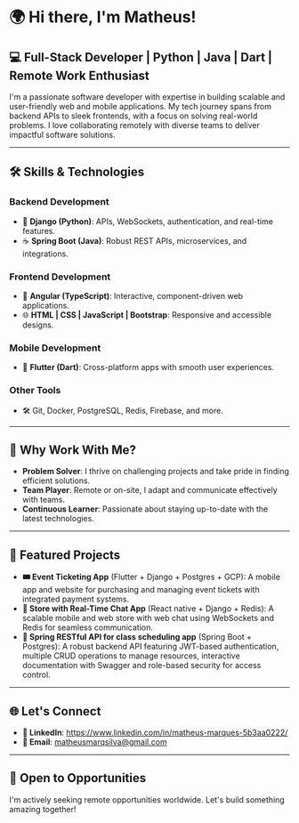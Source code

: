 # 🌍 Hi there, I'm Matheus!

## 💻 Full-Stack Developer | Python | Java | Dart | Remote Work Enthusiast  

I'm a passionate software developer with expertise in building scalable and user-friendly web and mobile applications. My tech journey spans from backend APIs to sleek frontends, with a focus on solving real-world problems. I love collaborating remotely with diverse teams to deliver impactful software solutions.  

---

## 🛠️ Skills & Technologies  

### Backend Development  
- 🐍 **Django (Python)**: APIs, WebSockets, authentication, and real-time features.  
- ☕ **Spring Boot (Java)**: Robust REST APIs, microservices, and integrations.  

### Frontend Development  
- 🌟 **Angular (TypeScript)**: Interactive, component-driven web applications.  
- 🌐 **HTML | CSS | JavaScript | Bootstrap**: Responsive and accessible designs.  

### Mobile Development  
- 📱 **Flutter (Dart)**: Cross-platform apps with smooth user experiences.  

### Other Tools  
- 🛠️ Git, Docker, PostgreSQL, Redis, Firebase, and more.  

---

## 🌟 Why Work With Me?  

- **Problem Solver**: I thrive on challenging projects and take pride in finding efficient solutions.  
- **Team Player**: Remote or on-site, I adapt and communicate effectively with teams.  
- **Continuous Learner**: Passionate about staying up-to-date with the latest technologies.  

---

## 📂 Featured Projects  

- **🎟 Event Ticketing App** (Flutter + Django + Postgres + GCP): A mobile app and website for purchasing and managing event tickets with integrated payment systems.  
- **💬 Store with Real-Time Chat App** (React native + Django + Redis): A scalable mobile and web store with web chat using WebSockets and Redis for seamless communication.  
- **🔗 Spring RESTful API for class scheduling app** (Spring Boot + Postgres): A robust backend API featuring JWT-based authentication, multiple CRUD operations to manage resources, interactive documentation with Swagger and role-based security for access control.

---

## 🌐 Let's Connect  

- **🔗 LinkedIn**: https://www.linkedin.com/in/matheus-marques-5b3aa0222/ 
- **📧 Email**: matheusmarqsilva@gmail.com

---

## 🚀 Open to Opportunities  

I'm actively seeking remote opportunities worldwide. Let's build something amazing together!  
